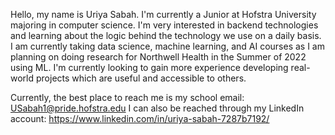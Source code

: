 Hello, my name is Uriya Sabah. I'm currently a Junior at Hofstra University majoring in computer science. I'm very interested in backend technologies and learning
about the logic behind the technology we use on a daily basis. I am currently taking data science, machine learning, and AI courses as I am planning on doing research for Northwell Health in the Summer of 2022 using ML. I'm currently looking to gain more experience developing real-world projects which
are useful and accessible to others.

Currently, the best place to reach me is my school email: USabah1@pride.hofstra.edu
I can also be reached through my LinkedIn account: https://www.linkedin.com/in/uriya-sabah-7287b7192/

<!---
USabah/USabah is a ✨ special ✨ repository because its `README.md` (this file) appears on your GitHub profile.
You can click the Preview link to take a look at your changes.
--->
